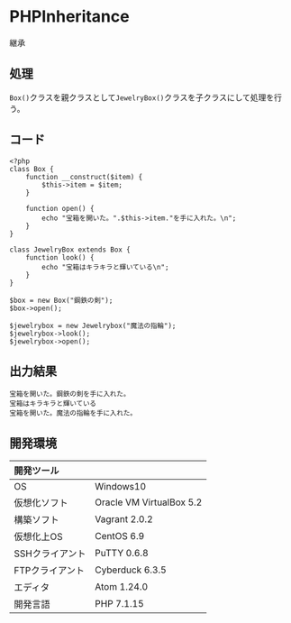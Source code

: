 # PHPInheritance
継承

## 処理
`Box()`クラスを親クラスとして`JewelryBox()`クラスを子クラスにして処理を行う。

## コード
```
<?php
class Box {
    function __construct($item) {
        $this->item = $item;
    }

    function open() {
        echo "宝箱を開いた。".$this->item."を手に入れた。\n";
    }
}

class JewelryBox extends Box {
    function look() {
        echo "宝箱はキラキラと輝いている\n";
    }
}

$box = new Box("鋼鉄の剣");
$box->open();

$jewelrybox = new Jewelrybox("魔法の指輪");
$jewelrybox->look();
$jewelrybox->open();
```

## 出力結果  
```
宝箱を開いた。鋼鉄の剣を手に入れた。
宝箱はキラキラと輝いている
宝箱を開いた。魔法の指輪を手に入れた。
```
  
## 開発環境
| 開発ツール |  |
|:-|:-|
| OS | Windows10 |
| 仮想化ソフト | Oracle VM VirtualBox 5.2 |
| 構築ソフト | Vagrant 2.0.2 |
| 仮想化上OS | CentOS 6.9 |
| SSHクライアント | PuTTY 0.6.8 |
| FTPクライアント | Cyberduck 6.3.5 |
| エディタ | Atom 1.24.0 |
| 開発言語 | PHP 7.1.15 |
